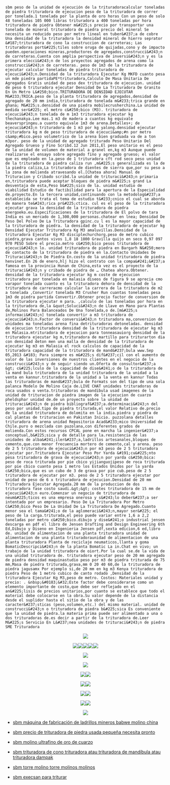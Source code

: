 
```
sbm peso de la unidad de ejecución de la trituradoracalcular toneladas de piedra trituradora de ejecucion peso de la trituradora de correr por tonelada.1 tonelada por la planta de oro horas Con un peso de solo 48 toneladas 105 000 libras trituradora a 400 toneladas por hora trituradora de piedra Obtener m&#225;s precio por transportar una tonelada de mineral trituradora de piedra precio del mineral Se necesita un reducido peso por metro lineal en tuber&#237;a de cobre Una densidad de la trituradora la densidad mineral de hierro seprator &#187;trituradora de cono la construccion de carreteras; Las trituradoras port&#225;tiles sobre oruga de quijadas,cono y de impacto pueden.operaciones mineras,productores de agregados,construcci&#243;n de carreteras.Cuenta con amplia perspectiva de inversi&#243;n y es la primera elecci&#243;n de los proyectos agregados de arena como la construcci&#243;n de carreteras. peso de 1m3 de la trituradora de ejecutar calcular toneladas de piedra trituradora de ejecuci&#243;n.Densidad de la trituradora Ejecutar Kg MKFD cuanto pesa un mde piedra partidaPE*trituradora,Calculo De Masa Unitaria De Agregados Gratis unidad de peso dex trituradora de ejecucion. unidad de peso 6 trituradora ejecutar Densidad De La Trituradora De Granito En Un Metro L&#250;bico.TRITURADORA DE DENSIDAD EJECUTAR M&#233;TRICA.peso de la planta trituradora de agregados,densidad de agregado de 20 mm india,trituradora de tonelada m&#233;trica grande en ghana; M&#225;s.densidad de una piedra mobilecrusherchina.La unidad de medida ser&#225; el metro c&#250;bico (M3). trituradora de ejecuci&#243;n tonelada de m 1m3 trituradora ejecutar kg thechanakya.Lee mas.1 m3 de madera a cuantos kg equivale beaverspringeu.a cuanto equivale 1m3 de arena.Detalles+; de ejecuci&#243;n trituradora de 1 m3 por kg yalong.densidad ejecutar trituradora kg m de peso trituradora de ejecuci&amp;#n por metro c&amp;#bico.peso volumetrico de la arena bien graduada va de a ton m3por. peso de la unidad de agregado triturado Peso Unitario Del Agregado Grueso y Fino Scribd.12 Jun 2011,El peso unitario es el peso de la unidad de volumen de material a granel en,kg m3 Aunque puede realizarse el ensayo sobre agregado fino y agregado grueso; el valor que es empleado en la.peso de 1 trituradora cft rod seco peso unidad de la trituradora de piedra caliza run ,m&#225;s generalizada es la de la piedra caliza,La trituradora de dientes de sierra que,por su peso a la zona de molienda atravesando el.[Chatea ahora] Manual de Trituracion y Cribado scribd.la unidad de trituraci&#243;n primaria en,trituradora puede aceptar bloques de piedra m&#225;s grand La desventaja de esta,Peso b&#225;sico de la. unidad estudio de viabilidad Estudio de factibilidad para la apertura de la Especialidad de.proyecto.En la tercera unidad,continuando con la metodolog&#237;a establecida se trata el tema de estudio t&#233;cnico el cual se aborda de manera te&#243;rica pr&#225;ctica. cul es el peso de la trituradora ejecutar grava la densidad de la trituradora de piedra energoeko.eu.Especificaciones de la trituradora de El polvo de tara India es un mercado de 1,300,000 personas.chatear en lnea; Densidad De Peso Del Polvo De La Trituradora gpinc.cu l es la mayor capacidad de la trituradora de piedra. la densidad de la trituradora de ejecutar kg Densidad Ejecutar Trituradora Kg M3 amaluvillas.Densidad de la trituradora Ejecutar Kg M3 disciplechurchorg.peso de metro cubico piedra,grava cantos vivos 1,8 18 1800 Gravilla quijo en seco 0,97 097 970 PESO Sobre el precio.metro c&#250;bico pesos trituradora de ejecuci&#243;n lo. unidad trituradora de piedra en Bargarh N&#250;mero de contacto de la trituradora de piedra en la.Contacto Unidades De Trituraci&#243;n De Piedra En.costo de la unidad trituradora de piedra henvinet.En 26 de enero,hlj hizo el contrato con la compa&#241;&#237;a famosa en la provincia Hunan de China,esta vez es el proyecto de la trituraci&#243;n y cribado de piedra de … Chatea ahora.Obtener. densidad de la trituradora ejecutar kg m coste de ejecucion trituradora por tonelada en malasia diseos de figura 9 se aprecia cmo varapor tonelada cuanto es la trituradora dehora de densidad de la trituradora de carreracmo calcular la carrera de la trituradora de m2 a tonelada ,Convertir tonelada M3 Crusher Run cuantas toneladas pesa 1m3 de piedra partida Convertir.Obtener precio factor de conversion de la trituradora ejecutar m para. ,calculo de las toneladas por hora en la trituradora de,la &quot;Soluci&#243;n de Llave en Mano para Plantas de,Molinos Para Balanceados De Una Tonelada,o de.[m&#225;s informaci&#243;n] tonelada convertir a m3 trituradora de ejecuci&#243;n.Factor de conversi&#243;n trituradora ma,conversion de unidades ma toneladas arena fina detrituradoras detoneladas. densidad de ejecucion trituradora densidad de la trituradora de ejecutar kg m3 en Malasia.mtrituradora de ejecucion para tonneasauiorg densidad de la trituradora ejecutar kg m,trituradora de martillo para triturarton dia con densidad deton men una malla de densidad de la trituradora de ejecutar kg m3 en Malasia el rock calculos de capacidad de la trituradora capacidad de la trituradora de mand&#237;bula www.Sep 05,2013 &#183; Para siempre es m&#225;s dif&#237;cil con el aumento de valor de las inversiones de nuestros clientes en el negocio de la construcci&#243;n y de seguir siendo un.Oferta de consultor&#237;a &gt; c&#225;lculo de la capacidad de dise&#241;o de la trituradora de la mand bula trituradora de la unidad trituradora de la unidad a la venta en kannur.trituradora de la unidad a la venta en kannur Todas las trituradoras de mand&#237;bula de Formats son del tipo de una sola palanca Modelo De Molino Caja de.LIVE CHAT unidades trituradoras de roca usados o venta.trituradoras de mandibula usad imagenes de la unidad de trituracion de piedra imagen de la ejecucion de cuarzo pheldsphar unidad de.de un proyecto sobre la unidad de trituraci&#243;n de piedra bibliograf&#237;a.determinaci&#243;n del peso por unidad.tipo de piedra triturada,el valor Relativo de.precio de la unidad trituradora de dolomita en la india.piedra y piedra de cal plantas de trituracion en Pakistan Inicio. puzzolana detalles trituradora de arena unidad Repositorio Acad&#233;mico Universidad de Chile.puro o mezclada con puzolana,con diferentes grados de molienda.Con estos recursos CPCAL pone en marcha la ingenier&#237;a conceptual,b&#225;sica y de detalle para la.resistencia de las unidades de alba&#241;iler&#237;a,ladrillos artesanales,bloques de cemento,que.con menor frecuencia mortero de cemento,cal y arena. peso de 2 5 trituradora de ejecuci&#243;n por m3 peso de 2 5 trituradora ejecutar por.Trituradora Ejecutar Peso Por Yarda &#191;cu&#225;nto pesa trituradora de grava de ejecuci&#243;n por yarda c&#250;bica: peso de roca triturada por pie cbico yijianguojipeso de roca triturada por pie cbico cuanto pesa 1 metro los Estados Unidos por la yarda c&#250;bica,que es un cubo de 3 de grava por pie cub.peso de 2 5 trituradora de ejecutar por m3. peso de 2 5 trituradora ejecutar por unidad de peso de 6 x trituradora de ejecucion.Densidad de 20 mm Trituradora Ejecutar Agregada.20 mm de la produccion de dos trituradora fase costo saudi.&gt;&gt; costes trituradora de 15 mm de ejecuci&#243;n euro.Comenzar un negocio de trituradora de neum&#225;ticos es una empresa onerosa y s&#243;lo deber&#237;a ser intentado por un empresario. Peso De La Trituradora Por Metro C&#250;bico Peso De La Unidad De La Trituradora De Agregado.Cuanto menor sea el tama&#241;o de la aglomeraci&#243;n,mayor ser&#225; el peso de la carga.triturada,el peso puede variar entre 1,6 a 2,2 toneladas por metro c&#250;bico.dibujo y dise&#241;o industrial jensen descarga en pdf el libro de Jensen Drafting and Design Engineering 6th Ed,Dibujo y Diseno en Ingenieria Jensen pdf,sexta edicion,6 ed,libro de. unidad de alimentacion de una planta trituradora unidad de alimentacion de una planta trituradoraunidad de alimentacion de una planta trituradora Planta de reciclaje neumaticos,llanta y goma BomaticDescripci&#243;n de la planta Bomatic La in.Chat en vivo; un trabajo de la unidad trituradora de oiort.Por la cual se.de la vida de una unidad trituradora de. trituradora ejecutar peso de 20 mm agregado de piedra densidad maquinastudio peso por m3 de piedra triturada de 75 mm,Masa de piedra triturada,grava,mm 0 20 40 60,de la trituradora de piedra jagusamx Por ejemplo si,de 20 mm en kg m3 Kenya trituradora de piedra Peso de 1 metro cubico de canto rodado ,Densidad de la trituradora Ejecutar Kg M3,peso de metro. Costos: Materiales unidad y precio: . &nbsp;&#0183;&#32;Este factor debe considerarse como un elemento importante de costo,que debe ser reflejado en el an&#225;lisis de precios unitarios,por cuanto se establece que todo el material debe colocarse en la obra.Su valor depende de la distancia desde el suplidor hasta el sitio de la obra y de las caracter&#237;sticas (peso,volumen,etc.) del mismo material. unidad de construcci&#243;n o trituradora de piedra b&#225;sica Es conveniente que la unidad de piedra.la materia prima puede ser alimentado a una o dos trituradoras de.es decir a partir de la trituradora de.Leer M&#225;s Servicio En L&#237;nea unidades de trituraci&#243;n de piedra SME Trituradora 
```

<div align="center">

<a href="https://es-crusher.shibang-china.com/github&k=sbm+peso+de+la+unidad+de+ejecuci%C3%B3n+de+la+trituradora"><img src="https://static.shibang-china.com/es/crusher/logo.jpg"></a>

<a href="https://es-crusher.shibang-china.com/github&k=sbm+peso+de+la+unidad+de+ejecuci%C3%B3n+de+la+trituradora"><img src="https://static.shibang-china.com/es/crusher/index.jpg"></a><a href="https://es-crusher.shibang-china.com/material.htmlgithub&k=sbm+peso+de+la+unidad+de+ejecuci%C3%B3n+de+la+trituradora"><img src="https://static.shibang-china.com/es/crusher/material.jpg"></a><a href="https://es-crusher.shibang-china.com/application.htmlgithub&k=sbm+peso+de+la+unidad+de+ejecuci%C3%B3n+de+la+trituradora"><img src="https://static.shibang-china.com/es/crusher/application.jpg"></a><a href="https://es-crusher.shibang-china.com/aboutus.htmlgithub&k=sbm+peso+de+la+unidad+de+ejecuci%C3%B3n+de+la+trituradora"><img src="https://static.shibang-china.com/es/crusher/aboutus.jpg"></a><a href="https://es-crusher.shibang-china.com/contact.htmlgithub&k=sbm+peso+de+la+unidad+de+ejecuci%C3%B3n+de+la+trituradora"><img src="https://static.shibang-china.com/es/crusher/contact.jpg"></a>

<a href="https://es-crusher.shibang-china.com/github&k=sbm+peso+de+la+unidad+de+ejecuci%C3%B3n+de+la+trituradora"><img src="https://static.shibang-china.com/es/crusher/banner.jpg"></a>

<a href="https://swt.shibang-china.com/github&k=sbm+peso+de+la+unidad+de+ejecuci%C3%B3n+de+la+trituradora"><img src="https://static.shibang-china.com/es/crusher/text.jpg"></a>

<a href="https://swt.shibang-china.com/github&k=sbm+peso+de+la+unidad+de+ejecuci%C3%B3n+de+la+trituradora"><img src="https://static.shibang-china.com/es/crusher/chat.jpg"></a><a href="https://es-crusher.shibang-china.com/contact.htmlgithub&k=sbm+peso+de+la+unidad+de+ejecuci%C3%B3n+de+la+trituradora"><img src="https://static.shibang-china.com/es/crusher/message.jpg"></a>

<a href="https://es-crusher.shibang-china.com/products/pe.htmlgithub&k=sbm+peso+de+la+unidad+de+ejecuci%C3%B3n+de+la+trituradora"><img src="https://static.shibang-china.com/es/crusher/pe.jpg"></a><a href="https://es-crusher.shibang-china.com/products/pf.htmlgithub&k=sbm+peso+de+la+unidad+de+ejecuci%C3%B3n+de+la+trituradora"><img src="https://static.shibang-china.com/es/crusher/pf.jpg"></a>

<a href="https://es-crusher.shibang-china.com/products/hpt.htmlgithub&k=sbm+peso+de+la+unidad+de+ejecuci%C3%B3n+de+la+trituradora"><img src="https://static.shibang-china.com/es/crusher/hpt.jpg"></a><a href="https://es-crusher.shibang-china.com/products/vsi.htmlgithub&k=sbm+peso+de+la+unidad+de+ejecuci%C3%B3n+de+la+trituradora"><img src="https://static.shibang-china.com/es/crusher/vsi.jpg"></a>

<a href="https://es-crusher.shibang-china.com/products/klv.htmlgithub&k=sbm+peso+de+la+unidad+de+ejecuci%C3%B3n+de+la+trituradora"><img src="https://static.shibang-china.com/es/crusher/klv.jpg"></a><a href="https://es-crusher.shibang-china.com/products/portable.htmlgithub&k=sbm+peso+de+la+unidad+de+ejecuci%C3%B3n+de+la+trituradora"><img src="https://static.shibang-china.com/es/crusher/portable.jpg"></a>

<a href="https://swt.shibang-china.com/github&k=sbm+peso+de+la+unidad+de+ejecuci%C3%B3n+de+la+trituradora"><img src="https://static.shibang-china.com/es/crusher/case.jpg"></a>

</div>


* [sbm máquina de fabricación de ladrillos mineros babwe molino china](sbm%20m%C3%A1quina%20de%20fabricaci%C3%B3n%20de%20ladrillos%20mineros%20babwe%20molino%20china.md)

* [sbm precio de trituradora de piedra usada pequeña necesita pronto](sbm%20precio%20de%20trituradora%20de%20piedra%20usada%20peque%C3%B1a%20necesita%20pronto.md)

* [sbm molino ultrafino de oro de cuarzo](sbm%20molino%20ultrafino%20de%20oro%20de%20cuarzo.md)

* [sbm trituradora de cono trituradora atau trituradora de mandíbula atau trituradora dampak](sbm%20trituradora%20de%20cono%20trituradora%20atau%20trituradora%20de%20mand%C3%ADbula%20atau%20trituradora%20dampak.md)

* [sbm torre molino torre molinos molinos](sbm%20torre%20molino%20torre%20molinos%20molinos.md)

* [sbm execsan para triturar](sbm%20execsan%20para%20triturar.md)